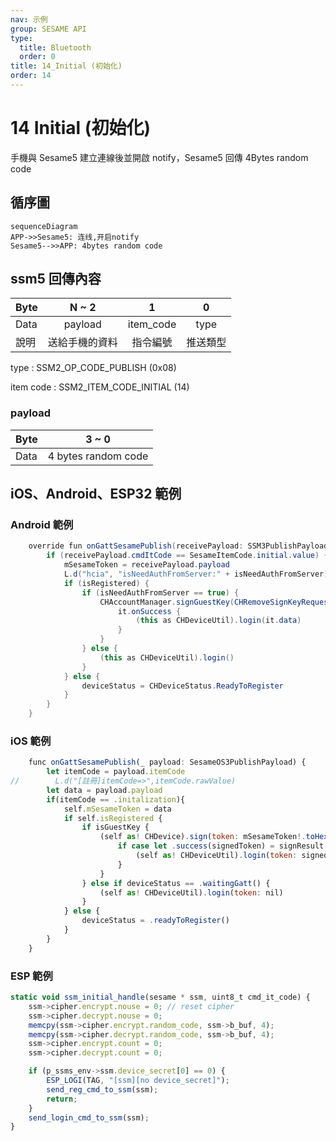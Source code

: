 ```yaml
---
nav: 示例
group: SESAME API
type:
  title: Bluetooth
  order: 0
title: 14_Initial (初始化)
order: 14
---
```


# 14 Initial (初始化)

手機與 Sesame5 建立連線後並開啟 notify，Sesame5 回傳 4Bytes random code

## 循序圖

```mermaid
sequenceDiagram
APP->>Sesame5: 连线,开启notify
Sesame5-->>APP: 4bytes random code
```


## ssm5 回傳內容

| Byte |     N ~ 2      |     1     |    0     |
| ---- | :------------: | :-------: | :------: |
| Data |    payload     | item_code |   type   |
| 說明 | 送給手機的資料 | 指令編號  | 推送類型 |

type : SSM2_OP_CODE_PUBLISH (0x08)

item code : SSM2_ITEM_CODE_INITIAL (14)

### payload

| Byte |        3 ~ 0        |
| ---- | :-----------------: |
| Data | 4 bytes random code |

## iOS、Android、ESP32 範例
 

### Android 範例

```java
    override fun onGattSesamePublish(receivePayload: SSM3PublishPayload) {
        if (receivePayload.cmdItCode == SesameItemCode.initial.value) {
            mSesameToken = receivePayload.payload
            L.d("hcia", "isNeedAuthFromServer:" + isNeedAuthFromServer)
            if (isRegistered) {
                if (isNeedAuthFromServer == true) {
                    CHAccountManager.signGuestKey(CHRemoveSignKeyRequest(deviceId.toString().uppercase(), mSesameToken.toHexString(), sesame2KeyData!!.secretKey)) {
                        it.onSuccess {
                            (this as CHDeviceUtil).login(it.data)
                        }
                    }
                } else {
                    (this as CHDeviceUtil).login()
                }
            } else {
                deviceStatus = CHDeviceStatus.ReadyToRegister
            }
        }
    }

```

### iOS 範例

```jsx | pure
    func onGattSesamePublish(_ payload: SesameOS3PublishPayload) {
        let itemCode = payload.itemCode
//        L.d("[註冊]itemCode=>",itemCode.rawValue)
        let data = payload.payload
        if(itemCode == .initalization){
            self.mSesameToken = data
            if self.isRegistered {
                if isGuestKey {
                    (self as! CHDevice).sign(token: mSesameToken!.toHexString()) { signResult in
                        if case let .success(signedToken) = signResult {
                            (self as! CHDeviceUtil).login(token: signedToken.data)
                        }
                    }
                } else if deviceStatus == .waitingGatt() {
                    (self as! CHDeviceUtil).login(token: nil)
                }
            } else {
                deviceStatus = .readyToRegister()
            }
        }
    }
```

### ESP 範例

```jsx | pure
static void ssm_initial_handle(sesame * ssm, uint8_t cmd_it_code) {
    ssm->cipher.encrypt.nouse = 0; // reset cipher
    ssm->cipher.decrypt.nouse = 0;
    memcpy(ssm->cipher.encrypt.random_code, ssm->b_buf, 4);
    memcpy(ssm->cipher.decrypt.random_code, ssm->b_buf, 4);
    ssm->cipher.encrypt.count = 0;
    ssm->cipher.decrypt.count = 0;

    if (p_ssms_env->ssm.device_secret[0] == 0) {
        ESP_LOGI(TAG, "[ssm][no device_secret]");
        send_reg_cmd_to_ssm(ssm);
        return;
    }
    send_login_cmd_to_ssm(ssm);
}
``` 


